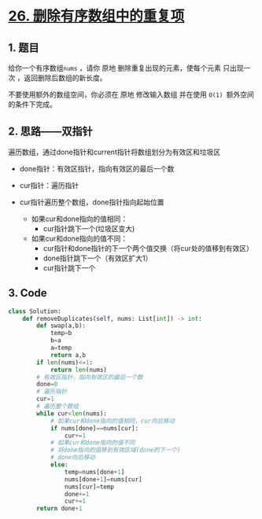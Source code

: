 # [26. 删除有序数组中的重复项](https://leetcode-cn.com/problems/remove-duplicates-from-sorted-array/) 

## 1. 题目

给你一个有序数组`nums` ，请你 原地 删除重复出现的元素，使每个元素 只出现一次 ，返回删除后数组的新长度。

不要使用额外的数组空间，你必须在 原地 修改输入数组 并在使用 `O(1) `额外空间的条件下完成。

## 2. 思路——双指针

遍历数组，通过done指针和current指针将数组划分为有效区和垃圾区

- done指针：有效区指针，指向有效区的最后一个数
- cur指针：遍历指针



- cur指针遍历整个数组，done指针指向起始位置
  - 如果cur和done指向的值相同：
    - cur指针跳下一个(垃圾区变大)
  - 如果cur和done指向的值不同：
    - cur指针和done指针的下一个两个值交换（将cur处的值移到有效区）
    - done指针跳下一个（有效区扩大1）
    - cur指针跳下一个

## 3. Code

```python
class Solution:
    def removeDuplicates(self, nums: List[int]) -> int:
        def swap(a,b):
            temp=b
            b=a
            a=temp
            return a,b
        if len(nums)<=1:
            return len(nums)
        # 有效区指针，指向有效区的最后一个数
        done=0
        # 遍历指针
        cur=1
        # 遍历整个数组
        while cur<len(nums):
            # 如果cur和done指向的值相同，cur向后移动
            if nums[done]==nums[cur]:
                cur+=1
            # 如果cur和done指向的值不同
            # 将done指向的值移到有效区域(done的下一个)
            # done向后移动
            else:
                temp=nums[done+1]
                nums[done+1]=nums[cur]
                nums[cur]=temp
                done+=1
                cur+=1
        return done+1
```

